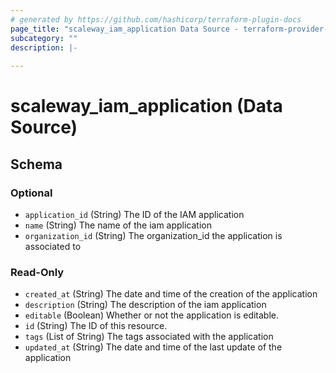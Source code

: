 ```yaml
---
# generated by https://github.com/hashicorp/terraform-plugin-docs
page_title: "scaleway_iam_application Data Source - terraform-provider-scaleway"
subcategory: ""
description: |-
  
---
```


# scaleway_iam_application (Data Source)





<!-- schema generated by tfplugindocs -->
## Schema

### Optional

- `application_id` (String) The ID of the IAM application
- `name` (String) The name of the iam application
- `organization_id` (String) The organization_id the application is associated to

### Read-Only

- `created_at` (String) The date and time of the creation of the application
- `description` (String) The description of the iam application
- `editable` (Boolean) Whether or not the application is editable.
- `id` (String) The ID of this resource.
- `tags` (List of String) The tags associated with the application
- `updated_at` (String) The date and time of the last update of the application
